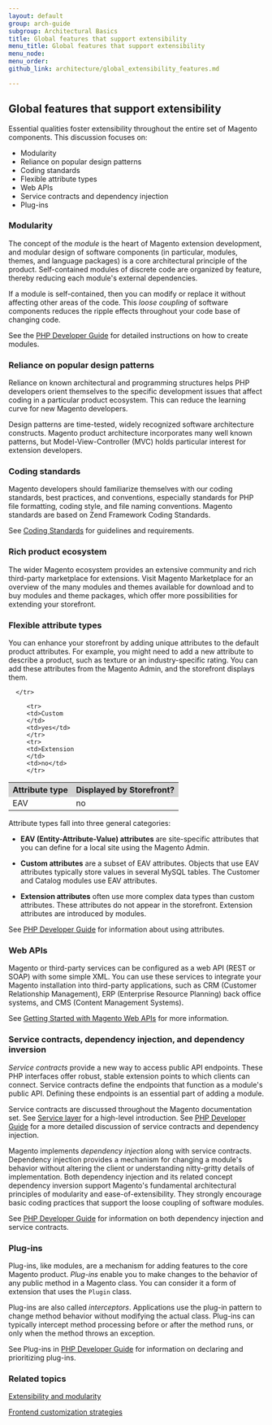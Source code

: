 ```yaml
---
layout: default
group: arch-guide
subgroup: Architectural Basics
title: Global features that support extensibility
menu_title: Global features that support extensibility 
menu_node: 
menu_order:
github_link: architecture/global_extensibility_features.md 

---
```


<h2>Global features that support extensibility</h2>

Essential qualities foster extensibility throughout the entire set of Magento components. This discussion focuses on:

* Modularity
* Reliance on popular design patterns
* Coding standards
* Flexible attribute types
* Web APIs
* Service contracts and dependency injection
* Plug-ins


<h3>Modularity</h3>
The concept of the <i>module</i> is the heart of Magento extension development, and modular design of software components (in particular, modules, themes, and language packages) is a core architectural principle of the product. Self-contained modules of discrete code are organized by feature, thereby reducing each module's external dependencies.  

If a module is self-contained, then you can modify or replace it without affecting other areas of the code. This <i>loose coupling</i> of software components reduces the ripple effects throughout your code base of changing code. 


 See the <a href="{{ site.gdeurl }}extension-dev-guide/bk-extension-dev-guide.html">PHP Developer Guide</a> for detailed instructions on how to create modules. 

<h3>Reliance on popular design patterns</h3>
Reliance on known architectural and programming structures helps PHP developers orient themselves to the specific development issues that affect coding in a particular product ecosystem. This can reduce the learning curve for new Magento developers. 

Design patterns are time-tested, widely recognized software architecture constructs. Magento product architecture incorporates many well known patterns, but  Model-View-Controller (MVC)  holds particular interest for extension developers. 



<h3>Coding standards</h3>

Magento developers should familiarize themselves with our coding standards, best practices, and conventions, especially standards for PHP file formatting, coding style, and file naming conventions. Magento standards are based on Zend Framework Coding Standards. 


See <a href="{{ site.gdeurl }}coding-standards/bk-coding-standards.html">Coding Standards</a> for guidelines and requirements. 


<h3>Rich product ecosystem</h3>
The wider Magento ecosystem provides an extensive community and rich third-party marketplace for extensions. Visit Magento Marketplace for an overview of the many modules and themes available for download and to buy modules and theme packages, which offer more possibilities  for extending your storefront.  
 


<h3>Flexible attribute types</h3>
You can enhance your storefront by adding unique attributes to the default product attributes. For example, you might need to add a new attribute to describe a product, such as texture or an industry-specific rating. You can add these attributes from the Magento Admin, and the storefront  displays them. 


<table>
   <tbody>
      <tr style="background-color: lightgray">
         <th>Attribute type</th>
         <th>Displayed by Storefront?</th>
         
      </tr>
<tr>
         <td>EAV
         </td>
         <td>no</td>
         </tr>
         
         <tr>
         <td>Custom
         </td>
         <td>yes</td>
         </tr>
         <tr>
         <td>Extension
         </td>
         <td>no</td>
         </tr>


</tbody>
</table>

Attribute types fall into three general categories:

* <b>EAV (Entity-Attribute-Value) attributes</b> are site-specific attributes that you can define for a local site using the Magento Admin. 

* <b>Custom attributes</b> are a subset of EAV attributes. Objects that use EAV attributes typically store values in several MySQL tables. The Customer and Catalog modules use EAV attributes. 

* <b>Extension attributes</b>  often use more complex data types than custom attributes. These attributes do not appear in the storefront. Extension attributes are introduced by modules.

See <a href="{{ site.gdeurl }}extension-dev-guide/bk-extension-dev-guide.html">PHP Developer Guide</a> for information about using attributes.



<h3>Web APIs</h3>
Magento or third-party services can be configured as a web API (REST or SOAP) with some simple XML. You can use these services to integrate your Magento installation into third-party applications, such as CRM (Customer Relationship Management), ERP (Enterprise Resource Planning) back office systems, and CMS (Content Management Systems). 


See <a href="{{ site.gdeurl }}get-started/bk-get-started-api.html">Getting Started with Magento Web APIs</a> for more information. 

<h3>Service contracts, dependency injection, and dependency inversion</h3>
<i>Service contracts</i> provide a new way to access public API endpoints. These PHP interfaces offer robust, stable extension points to which clients can connect.  Service contracts define the endpoints that function as a module's public API. Defining these endpoints is an essential part of adding a module. 

Service contracts are discussed throughout the Magento documentation set. See <a href="{{ site.gdeurl }}architecture/archi_perspectives/service_layer.html">Service layer</a> for a high-level introduction. See <a href="{{ site.gdeurl }}extension-dev-guide/bk-extension-dev-guide.html">PHP Developer Guide</a> for a more detailed discussion of service contracts and dependency injection. 

Magento implements <i>dependency injection</i> along with service contracts. Dependency injection provides a mechanism for changing a module's behavior without altering the client or understanding nitty-gritty details of implementation. Both dependency injection and its related concept dependency inversion support Magento's fundamental architectural principles of modularity and ease-of-extensibility. They strongly encourage basic coding practices that support the loose coupling of software modules. 

See <a href="{{ site.gdeurl }}extension-dev-guide/bk-extension-dev-guide.html">PHP Developer Guide</a> for information on both dependency injection and service contracts. 

 
<h3>Plug-ins</h3>
 
Plug-ins, like modules, are a mechanism for adding features to the core Magento product. <i>Plug-ins</i> enable you to make changes to the behavior of any public method in a Magento class. You can consider it a form of extension that uses the `Plugin` class. 

Plug-ins are also called <i>interceptors</i>.  Applications use the plug-in pattern to change method behavior without modifying the actual class. Plug-ins can typically intercept method processing before or after the method runs, or only when the method throws an exception. 


See Plug-ins in  <a href="{{ site.gdeurl }}extension-dev-guide/bk-extension-dev-guide.html">PHP Developer Guide</a> for information on declaring and prioritizing plug-ins.


<h3 id="m2arch-related">Related topics</h3>
<a href="{{ site.gdeurl }}architecture/extensibility.html">Extensibility and modularity</a>

<a href="{{ site.gdeurl }}architecture/frontend_custom_strategies.md">Frontend customization strategies</a>






